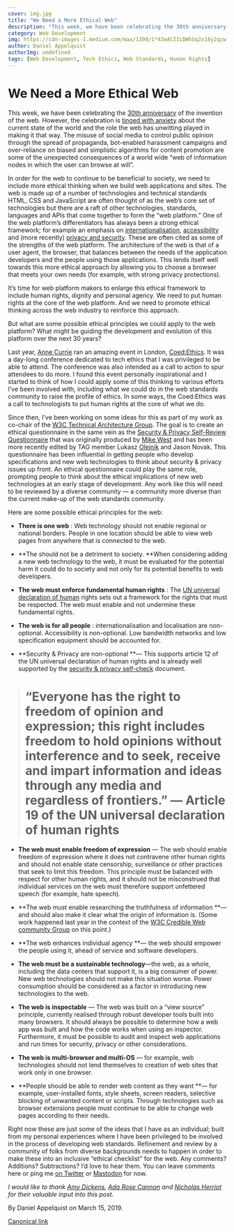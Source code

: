 ```yaml
---
cover: img.jpg
title: "We Need a More Ethical Web"
description: "This week, we have been celebrating the 30th anniversary of the invention of the web. However, the celebration is tinged with anxiety about the current state of the world and the role the web has unwitting played in making it that way. The misuse of social media to control public opinion through the spread of propaganda, bot-enabled harassment campaigns and over-reliance on biased and simplistic algorithms for content promotion are some of the unexpected consequences of a world wide “web of information nodes in which the user can browse at will”."
category: Web Development
img: https://cdn-images-1.medium.com/max/1200/1*43eACIILDWhbq2x18y2qcw.jpeg
author: Daniel Appelquist
authorImg: undefined
tags: [Web Development, Tech Ethics, Web Standards, Human Rights]
---
```


# We Need a More Ethical Web



This week, we have been celebrating the [30th anniversary](https://home.cern/news/news/computing/web30-30-year-anniversary-invention-changed-world) of the invention of the web. However, the celebration is [tinged with anxiety](https://www.bbc.co.uk/news/technology-47524474) about the current state of the world and the role the web has unwitting played in making it that way. The misuse of social media to control public opinion through the spread of propaganda, bot-enabled harassment campaigns and over-reliance on biased and simplistic algorithms for content promotion are some of the unexpected consequences of a world wide “web of information nodes in which the user can browse at will”.

In order for the web to continue to be beneficial to society, we need to include more ethical thinking when we build web applications and sites. The web is made up of a number of technologies and technical standards HTML, CSS and JavaScript are often thought of as the web’s core set of technologies but there are a raft of other technologies, standards, languages and APIs that come together to form the “web platform.” One of the web platform’s differentiators has always been a strong ethical framework; for example an emphasis on [internationalisation](https://www.w3.org/International/), [accessibility](https://www.w3.org/WAI/) and (more recently) [privacy and security](https://www.w3.org/Privacy/). These are often cited as some of the strengths of the web platform. The architecture of the web is that of a user agent, the browser, that balances between the needs of the application developers and the people using those applications. This lends itself well towards this more ethical approach by allowing you to choose a browser that meets your own needs (for example, with strong privacy protections).

It’s time for web platform makers to enlarge this ethical framework to include human rights, dignity and personal agency. We need to put human rights at the core of the web platform. And we need to promote ethical thinking across the web industry to reinforce this approach.

But what are some possible ethical principles we could apply to the web platform? What might be guiding the development and evolution of this platform over the next 30 years?

Last year, [Anne Currie](undefined) ran an amazing event in London, [Coed:Ethics](https://medium.com/@anne_e_currie/coed-ethics-building-a-new-conference-in-a-new-area-a7828e612e7). It was a day-long conference dedicated to tech ethics that I was privileged to be able to attend. The conference was also intended as a call to action to spur attendees to do more. I found this event personally inspirational and I started to think of how I could apply some of this thinking to various efforts I’ve been involved with, including what we could do in the web standards community to raise the profile of ethics. In some ways, the Coed:Ethics was a call to technologists to put human rights at the core of what we do.

Since then, I’ve been working on some ideas for this as part of my work as co-chair of the [W3C Technical Architecture Group](https://w3.org/tag). The goal is to create an ethical questionnaire in the same vein as the [Security & Privacy Self-Review Questionnaire](https://w3ctag.github.io/security-questionnaire/) that was originally produced by [Mike West](undefined) and has been more recently edited by TAG member Lukasz [Olejnik](https://lukaszolejnik.com/) and Jason Novak. This questionnaire has been influential in getting people who develop specifications and new web technologies to think about security & privacy issues up front. An ethical questionnaire could play the same role, prompting people to think about the ethical implications of new web technologies at an early stage of development. Any work like this will need to be reviewed by a diverse community — a community more diverse than the current make-up of the web standards community.

Here are some possible ethical principles for the web:

* **There is one web** : Web technology should not enable regional or national borders. People in one location should be able to view web pages from anywhere that is connected to the web.

* **The should not be a detriment to society. **When considering adding a new web technology to the web, it must be evaluated for the potential harm it could do to society and not only for its potential benefits to web developers.

* **The web must enforce fundamental human rights** : The [UN universal declaration of human](https://www.un.org/en/universal-declaration-human-rights/) rights sets out a framework for the rights that must be respected. The web must enable and not undermine these fundamental rights.

* **The web is for all people** : internationalisation and localisation are non-optional. Accessibility is non-optional. Low bandwidth networks and low specification equipment should be accounted for.

* **Security & Privacy are non-optional **— This supports article 12 of the UN universal declaration of human rights and is already well supported by the [security & privacy self-check](https://w3ctag.github.io/security-questionnaire/) document.
> # “Everyone has the right to freedom of opinion and expression; this right includes freedom to hold opinions without interference and to seek, receive and impart information and ideas through any media and regardless of frontiers.” — Article 19 of the UN universal declaration of human rights

* **The web must enable freedom of expression** — The web should enable freedom of expression where it does not contravene other human rights and should not enable state censorship, surveillance or other practices that seek to limit this freedom. This principle must be balanced with respect for other human rights, and it should not be misconstrued that individual services on the web must therefore support unfettered speech (for example, hate speech).

* **The web must enable researching the truthfulness of information **— and should also make it clear what the origin of information is. (Some work happened last year in the context of the [W3C Credible Web community Group](https://credweb.org/report/20181011) on this point.)

* **The web enhances individual agency **— the web should empower the people using it, ahead of service and software developers.

* **The web must be a sustainable technology**—the web, as a whole, including the data centers that support it, is a big consumer of power. New web technologies should not make this situation worse. Power consumption should be considered as a factor in introducing new technologies to the web.

* **The web is inspectable** — The web was built on a “view source” principle, currently realised through robust developer tools built into many browsers. It should always be possible to determine how a web app was built and how the code works when using an inspector. Furthermore, it must be possible to audit and inspect web applications and run times for security, privacy or other considerations.

* **The web is multi-browser and multi-OS** — for example, web technologies should not lend themselves to creation of web sites that work only in one browser.

* **People should be able to render web content as they want **— for example, user-installed fonts, style sheets, screen readers, selective blocking of unwanted content or scripts. Through technologies such as browser extensions people must continue to be able to change web pages according to their needs.

Right now these are just some of the ideas that I have as an individual; built from my personal experiences where I have been privileged to be involved in the process of developing web standards. Refinement and review by a community of folks from diverse backgrounds needs to happen in order to make these into an inclusive “ethical checklist” for the web. Any comments? Additions? Subtractions? I’d love to hear them. You can leave comments here or ping me [on Twitter](https://twitter.com/torgo) or [Mastodon](https://mastodon.social/@torgo) for now.

*I would like to thank [Amy Dickens](undefined), [Ada Rose Cannon](undefined) and [Nicholas Herriot](undefined) for their valuable input into this post.*



By Daniel Appelquist on March 15, 2019.

[Canonical link](https://medium.com/samsung-internet-dev/we-need-a-more-ethical-web-382ba6142632)
